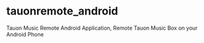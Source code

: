 # tauonremote_android
Tauon Music Remote Android Application, Remote Tauon Music Box on your Android Phone
